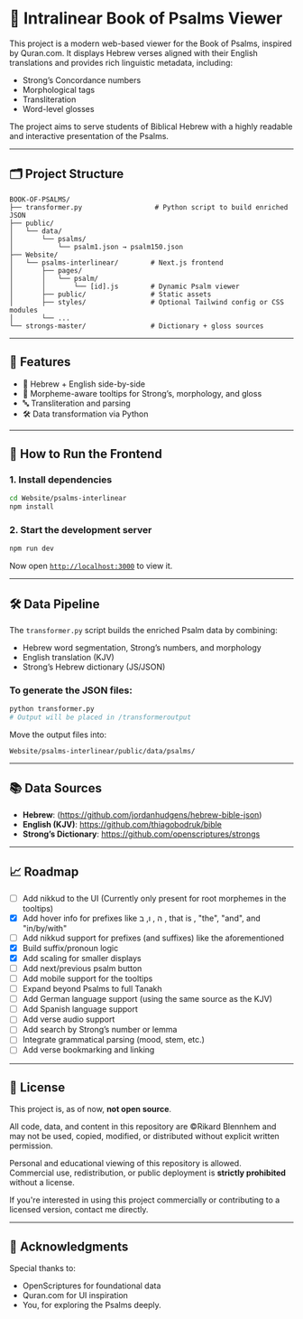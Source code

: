 # 📖 Intralinear Book of Psalms Viewer

This project is a modern web-based viewer for the Book of Psalms, inspired by Quran.com. It displays Hebrew verses aligned with their English translations and provides rich linguistic metadata, including:

- Strong’s Concordance numbers
- Morphological tags
- Transliteration
- Word-level glosses

The project aims to serve students of Biblical Hebrew with a highly readable and interactive presentation of the Psalms.

---

## 🗂 Project Structure

```
BOOK-OF-PSALMS/
├── transformer.py                  # Python script to build enriched JSON
├── public/
│   └── data/
│       └── psalms/
│           └── psalm1.json → psalm150.json
├── Website/
│   └── psalms-interlinear/        # Next.js frontend
│       ├── pages/
│       │   └── psalm/
│       │       └── [id].js        # Dynamic Psalm viewer
│       ├── public/                # Static assets
│       ├── styles/                # Optional Tailwind config or CSS modules
│       └── ...
└── strongs-master/                # Dictionary + gloss sources
```

---

## 🧠 Features

- 🧾 Hebrew + English side-by-side
- 🧩 Morpheme-aware tooltips for Strong’s, morphology, and gloss
- 🔤 Transliteration and parsing
- 🛠 Data transformation via Python

---

## 🚀 How to Run the Frontend

### 1. Install dependencies

```bash
cd Website/psalms-interlinear
npm install
```

### 2. Start the development server

```bash
npm run dev
```

Now open [`http://localhost:3000`](http://localhost:3000) to view it.

---

## 🛠 Data Pipeline

The `transformer.py` script builds the enriched Psalm data by combining:

- Hebrew word segmentation, Strong’s numbers, and morphology
- English translation (KJV)
- Strong’s Hebrew dictionary (JS/JSON)

### To generate the JSON files:

```bash
python transformer.py
# Output will be placed in /transformeroutput
```

Move the output files into:

```
Website/psalms-interlinear/public/data/psalms/
```

---

## 📚 Data Sources

- **Hebrew**: (https://github.com/jordanhudgens/hebrew-bible-json)
- **English (KJV)**: https://github.com/thiagobodruk/bible
- **Strong’s Dictionary**: https://github.com/openscriptures/strongs

---

## 📈 Roadmap

- [ ] Add nikkud to the UI (Currently only present for root morphemes in the tooltips)
- [X] Add hover info for prefixes like ה , ו, ב , that is , "the", "and", and "in/by/with"
- [ ] Add nikkud support for prefixes (and suffixes) like the aforementioned
- [X] Build suffix/pronoun logic
- [X] Add scaling for smaller displays
- [ ] Add next/previous psalm button
- [ ] Add mobile support for the tooltips
- [ ] Expand beyond Psalms to full Tanakh
- [ ] Add German language support (using the same source as the KJV)
- [ ] Add Spanish language support
- [ ] Add verse audio support
- [ ] Add search by Strong’s number or lemma
- [ ] Integrate grammatical parsing (mood, stem, etc.)
- [ ] Add verse bookmarking and linking

---

## 🪪 License

This project is, as of now, **not open source**.

All code, data, and content in this repository are ©Rikard Blennhem and may not be used, copied, modified, or distributed without explicit written permission.

Personal and educational viewing of this repository is allowed.  
Commercial use, redistribution, or public deployment is **strictly prohibited** without a license.

If you're interested in using this project commercially or contributing to a licensed version, contact me directly.

---

## 🙏 Acknowledgments

Special thanks to:
- OpenScriptures for foundational data
- Quran.com for UI inspiration
- You, for exploring the Psalms deeply.
